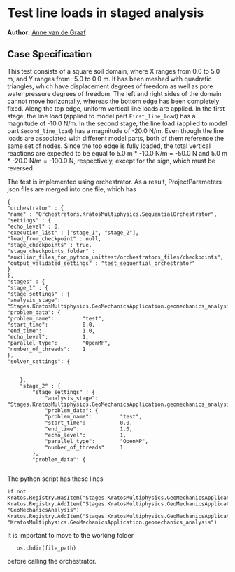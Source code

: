 # Test line loads in staged analysis

**Author:** [Anne van de Graaf](https://github.com/avdg81)

## Case Specification

This test consists of a square soil domain, where X ranges from 0.0 to 5.0 m,
and Y ranges from -5.0 to 0.0 m.  It has been meshed with quadratic triangles,
which have displacement degrees of freedom as well as pore water pressure
degrees of freedom.  The left and right sides of the domain cannot move
horizontally, whereas the bottom edge has been completely fixed.  Along the top
edge, uniform vertical line loads are applied.  In the first stage, the line
load (applied to model part `First_line_load`) has a magnitude of -10.0 N/m.
In the second stage, the line load (applied to model part `Second_line_load`)
has a magnitude of -20.0 N/m.  Even though the line loads are associated with
different model parts, both of them reference the same set of nodes.  Since the
top edge is fully loaded, the total vertical reactions are expected to be equal
to 5.0 m * -10.0 N/m = -50.0 N and 5.0 m * -20.0 N/m = -100.0 N, respectively,
except for the sign, which must be reversed.

The test is implemented using orchestrator. As a result, ProjectParameters json files are merged into one file, which has 
````{verbatim}
{
"orchestrator" : {
"name" : "Orchestrators.KratosMultiphysics.SequentialOrchestrator",
"settings" : {
"echo_level" : 0,
"execution_list" : ["stage_1", "stage_2"],
"load_from_checkpoint" : null,
"stage_checkpoints" : true,
"stage_checkpoints_folder" : "auxiliar_files_for_python_unittest/orchestrators_files/checkpoints",
"output_validated_settings" : "test_sequential_orchestrator"
}
},
"stages" : {
"stage_1" : {
"stage_settings" : {
"analysis_stage": "Stages.KratosMultiphysics.GeoMechanicsApplication.geomechanics_analysis.GeoMechanicsAnalysis",
"problem_data": {
"problem_name":         "test",
"start_time":           0.0,
"end_time":             1.0,
"echo_level":           1,
"parallel_type":        "OpenMP",
"number_of_threads":    1
},
"solver_settings": {


    },
    "stage_2" : {
		"stage_settings" : {
            "analysis_stage": "Stages.KratosMultiphysics.GeoMechanicsApplication.geomechanics_analysis.GeoMechanicsAnalysis",
            "problem_data": {
            "problem_name":         "test",
            "start_time":           0.0,
            "end_time":             1.0,
            "echo_level":           1,
            "parallel_type":        "OpenMP",
            "number_of_threads":    1
        },
		"problem_data": {


````

The python script has these lines

````{verbatim}
if not Kratos.Registry.HasItem("Stages.KratosMultiphysics.GeoMechanicsApplication.geomechanics_analysis.GeoMechanicsAnalysis"):
Kratos.Registry.AddItem("Stages.KratosMultiphysics.GeoMechanicsApplication.geomechanics_analysis.GeoMechanicsAnalysis.ClassName", "GeoMechanicsAnalysis")
Kratos.Registry.AddItem("Stages.KratosMultiphysics.GeoMechanicsApplication.geomechanics_analysis.GeoMechanicsAnalysis.ModuleName", "KratosMultiphysics.GeoMechanicsApplication.geomechanics_analysis")

````

It is important to move to the working folder  

       os.chdir(file_path)

before calling the orchestrator.
